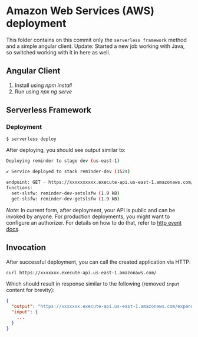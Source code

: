 # Amazon Web Services (AWS) deployment
This folder contains on this commit only the `serverless framework` method and a simple angular client.
Update: Started a new job working with Java, so switched working with it in here as well.

## Angular Client
1. Install using _npm install_
2. Run using _npx ng serve_

## Serverless Framework

### Deployment

```
$ serverless deploy
```

After deploying, you should see output similar to:

```bash
Deploying reminder to stage dev (us-east-1)

✔ Service deployed to stack reminder-dev (152s)

endpoint: GET - https://xxxxxxxxxx.execute-api.us-east-1.amazonaws.com/
functions:
  set-slsfw: reminder-dev-setslsfw (1.9 kB)
  get-slsfw: reminder-dev-getslsfw (1.9 kB)
```

_Note_: In current form, after deployment, your API is public and can be invoked by anyone. For production deployments, you might want to configure an authorizer. For details on how to do that, refer to [http event docs](https://www.serverless.com/framework/docs/providers/aws/events/apigateway/).


## Invocation

After successful deployment, you can call the created application via HTTP:

```bash
curl https://xxxxxxx.execute-api.us-east-1.amazonaws.com/
```

Which should result in response similar to the following (removed `input` content for brevity):

```json
{
  "output": "https://xxxxxxx.execute-api.us-east-1.amazonaws.com/expand?code=yyy",
  "input": {
    ...
  }
}
```